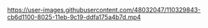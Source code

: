 
https://user-images.githubusercontent.com/48032047/110329843-cb6d1100-8025-11eb-9c19-ddfa175a4b7d.mp4


